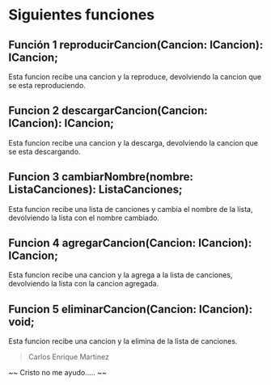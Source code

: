 # Siguientes funciones

## Función 1  reproducirCancion(Cancion: ICancion): ICancion;
Esta funcion recibe una cancion y la reproduce, devolviendo la cancion que se esta reproduciendo.

## Funcion 2 descargarCancion(Cancion: ICancion): ICancion;
Esta funcion recibe una cancion y la descarga, devolviendo la cancion que se esta descargando.

## Funcion 3 cambiarNombre(nombre: ListaCanciones): ListaCanciones;
Esta funcion recibe una lista de canciones y cambia el nombre de la lista, devolviendo la lista con el nombre cambiado.

## Funcion 4 agregarCancion(Cancion: ICancion): ICancion;
Esta funcion recibe una cancion y la agrega a la lista de canciones, devolviendo la lista con la cancion agregada.

## Funcion 5 eliminarCancion(Cancion: ICancion): void;
Esta funcion recibe una cancion y la elimina de la lista de canciones.


> Carlos Enrique Martinez 


~~ Cristo no me ayudo..... ~~
